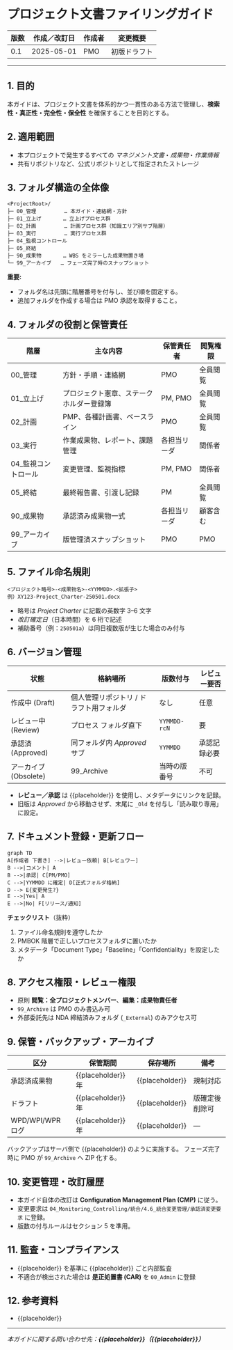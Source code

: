 # プロジェクト文書ファイリングガイド

| 版数 | 作成／改訂日 | 作成者 | 変更概要 |
|------|--------------|--------|----------|
| 0.1  | 2025-05-01   | PMO    | 初版ドラフト |

---

## 1. 目的

本ガイドは、プロジェクト文書を体系的かつ一貫性のある方法で管理し、**検索性・真正性・完全性・保全性** を確保することを目的とする。

## 2. 適用範囲

* 本プロジェクトで発生するすべての *マネジメント文書*・*成果物*・*作業情報*
* 共有リポジトリなど、公式リポジトリとして指定されたストレージ

## 3. フォルダ構造の全体像

~~~text
<ProjectRoot>/
├─ 00_管理         … 本ガイド・連絡網・方針
├─ 01_立上げ       … 立上げプロセス群
├─ 02_計画         … 計画プロセス群（知識エリア別サブ階層）
├─ 03_実行         … 実行プロセス群
├─ 04_監視コントロール
├─ 05_終結
├─ 90_成果物       … WBS をミラーした成果物置き場
└─ 99_アーカイブ   … フェーズ完了時のスナップショット
~~~

**重要:**

* フォルダ名は先頭に階層番号を付与し、並び順を固定する。
* 追加フォルダを作成する場合は PMO 承認を取得すること。

## 4. フォルダの役割と保管責任

| 階層 | 主な内容 | 保管責任者 | 閲覧権限 |
|------|----------|------------|----------|
| 00_管理 | 方針・手順・連絡網 | PMO | 全員閲覧 |
| 01_立上げ | プロジェクト憲章、ステークホルダー登録簿 | PM, PMO | 全員閲覧 |
| 02_計画 | PMP、各種計画書、ベースライン | PMO | 全員閲覧 |
| 03_実行 | 作業成果物、レポート、課題管理 | 各担当リーダ | 関係者 |
| 04_監視コントロール | 変更管理、監視指標 | PM, PMO | 関係者 |
| 05_終結 | 最終報告書、引渡し記録 | PM | 全員閲覧 |
| 90_成果物 | 承認済み成果物一式 | 各担当リーダ | 顧客含む |
| 99_アーカイブ | 版管理済スナップショット | PMO | PMO |

## 5. ファイル命名規則

~~~text
<プロジェクト略号>-<成果物名>-<YYMMDD>.<拡張子>
例）XY123-Project_Charter-250501.docx
~~~

* 略号は *Project Charter* に記載の英数字 3–6 文字
* *改訂確定日*（日本時間）を 6 桁で記述
* 補助番号（例：`250501a`）は同日複数版が生じた場合のみ付与

## 6. バージョン管理

| 状態 | 格納場所 | 版数付与 | レビュー要否 |
|------|----------|----------|--------------|
| 作成中 (Draft) | 個人管理リポジトリ / ドラフト用フォルダ | なし | 任意 |
| レビュー中 (Review) | プロセス フォルダ直下 | `YYMMDD-rcN` | 要 |
| 承認済 (Approved) | 同フォルダ内 *Approved* サブ | `YYMMDD` | 承認記録必要 |
| アーカイブ (Obsolete) | 99_Archive | 当時の版番号 | 不可 |

* **レビュー／承認** は {{placeholder}} を使用し、メタデータにリンクを記録。
* 旧版は *Approved* から移動させず、末尾に `_Old` を付与し「読み取り専用」に設定。

## 7. ドキュメント登録・更新フロー

~~~mermaid
graph TD
A[作成者 下書き] -->|レビュー依頼| B[レビュワー]
B -->|コメント| A
B -->|承認| C[PM/PMO]
C -->|YYMMDD に確定| D[正式フォルダ格納]
D --> E{変更発生?}
E -->|Yes| A
E -->|No| F[リリース/通知]
~~~

**チェックリスト**（抜粋）

1. ファイル命名規則を遵守したか
2. PMBOK 階層で正しいプロセスフォルダに置いたか
3. メタデータ「Document Type」「Baseline」「Confidentiality」を設定したか

## 8. アクセス権限・レビュー権限

* 原則 **閲覧：全プロジェクトメンバー**、**編集：成果物責任者**
* `99_Archive` は PMO のみ書込み可
* 外部委託先は NDA 締結済みフォルダ (`_External`) のみアクセス可

## 9. 保管・バックアップ・アーカイブ

| 区分 | 保管期間 | 保存場所 | 備考 |
|------|----------|----------|------|
| 承認済成果物 | {{placeholder}} 年 | {{placeholder}} | 規制対応 |
| ドラフト | {{placeholder}} 年 | {{placeholder}} | 版確定後削除可 |
| WPD/WPI/WPR ログ | {{placeholder}} 年 | {{placeholder}} | — |

バックアップはサーバ側で {{placeholder}} のように実施する。
フェーズ完了時に PMO が `99_Archive` へ ZIP 化する。

## 10. 変更管理・改訂履歴

* 本ガイド自体の改訂は **Configuration Management Plan (CMP)** に従う。
* 変更要求は `04_Monitoring_Controlling/統合/4.6_統合変更管理/承認済変更要求` に登録。
* 版数の付与ルールはセクション 5 を準用。

## 11. 監査・コンプライアンス

* {{placeholder}} を基準に {{placeholder}} ごと内部監査
* 不適合が検出された場合は **是正処置書 (CAR)** を `00_Admin` に登録

## 12. 参考資料

* {{placeholder}}

---

*本ガイドに関する問い合わせ先：**{{placeholder}}（{{placeholder}}）***
